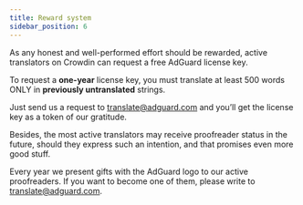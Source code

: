 ```yaml
---
title: Reward system
sidebar_position: 6
--- 
```


As any honest and well-performed effort should be rewarded, active translators on Crowdin can request a free AdGuard license key.

To request a **one-year** license key, you must translate at least 500 words ONLY in **previously untranslated** strings.

Just send us a request to [translate@adguard.com](mailto:translate@adguard.com) and you’ll get the license key as a token of our gratitude.

Besides, the most active translators may receive proofreader status in the future, should they express such an intention, and that promises even more good stuff.

Every year we present gifts with the AdGuard logo to our active proofreaders. If you want to become one of them, please write to [translate@adguard.com](mailto:translate@adguard.com).